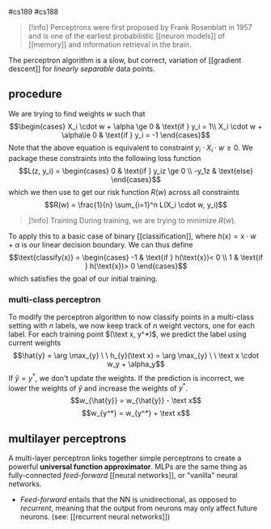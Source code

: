 #cs189 #cs188 

> [!info] Perceptrons were first proposed by Frank Rosenblatt in 1957 and is one of the earliest probabilistic [[neuron models]] of [[memory]] and information retrieval in the brain.

The perceptron algorithm is a slow, but correct, variation of [[gradient descent]] for *linearly separable* data points. 

## procedure
We are trying to find weights $w$ such that 
$$\begin{cases} X_i \cdot w + \alpha \ge 0 & \text{if } y_i = 1\\ X_i \cdot w + \alpha\le 0 & \text{if } y_i = -1 \end{cases}$$
Note that the above equation is equivalent to constraint $y_i \cdot X_i \cdot w \ge 0$. We package these constraints into the following loss function
$$L(z, y_i) = \begin{cases} 0 & \text{if } y_iz \ge 0 \\ -y_1z & \text{else} \end{cases}$$
which we then use to get our risk function $R(w)$ across all constraints
$$R(w) = \frac{1}{n} \sum_{i=1}^n L(X_i \cdot w, y_i)$$
> [!info] Training
> During training, we are trying to minimize $R(w)$.  

To apply this to a basic case of binary [[classification]], where $h(\text{x}) = \text{x} \cdot w + \alpha$ is our linear decision boundary. We can thus define
$$\text{classify(x)} = \begin{cases}
-1 & \text{if } h(\text{x})< 0 \\
1 & \text{if } h(\text{x})> 0
\end{cases}$$
which satisfies the goal of our initial training.

### multi-class perceptron
To modify the perceptron algorithm to now classify points in a multi-class setting with $n$ labels, we now keep track of $n$ weight vectors, one for each label. For each training point $(\text x, y^*)$, we predict the label using current weights
$$\hat{y} = \arg \max_{y} \ \ h_{y}(\text x) = \arg \max_{y} \ \ \text x \cdot w_y  + \alpha_y$$
If $\hat{y} = y^*$, we don't update the weights. If the prediction is incorrect, we lower the weights of $\hat y$ and increase the weights of $y^*$.
$$w_{\hat{y}} = w_{\hat{y}} - \text x$$
$$w_{y^*} = w_{y^*} + \text x$$

## multilayer perceptrons
A multi-layer perceptron links together simple perceptrons to create a powerful **universal function approximator**. MLPs are the same thing as fully-connected *feed-forward* [[neural networks]], or "vanilla" neural networks.
- *Feed-forward* entails that the NN is unidirectional, as opposed to *recurrent*, meaning that the output from neurons may only affect future neurons. (see: [[recurrent neural networks]])

